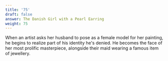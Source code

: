 ```yaml
---
title: '75'
draft: false
answer: The Danish Girl with a Pearl Earring
weight: 75
---
```

When an artist asks her husband to pose as a female model for her painting, he begins to realize part of his identity he's denied. He becomes the face of her most prolific masterpiece, alongside their maid wearing a famous item of jewellery.